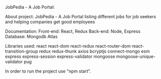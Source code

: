 JobPedia - A Job Portal:

About project:
JobPedia - A Job Portal listing different jobs for job seekers and helping companies get good employees 

Documentation:
Front-end: React, Redux
Back-end: Node, Express
Database: Mongodb Atlas

Libraries used:
react
react-dom
react-redux
react-router-dom
react-transition-group
redux
redux-thunk
axios
bcryptjs
connect-mongo
esm
express
express-session
express-validator
mongoose
mongoose-unique-validator
pug

In order to run the project use "npm start".